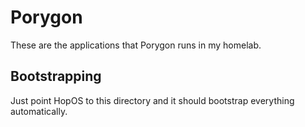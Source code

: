 # Porygon

These are the applications that Porygon runs in my homelab.

## Bootstrapping
Just point HopOS to this directory and it should bootstrap everything automatically.
